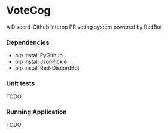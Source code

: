 # VoteCog

A Discord-Github interop PR voting system powered by RedBot

### Dependencies

* pip install PyGithub
* pip install JsonPickle
* pip install Red-DiscordBot

### Unit tests

TODO

### Running Application

TODO

